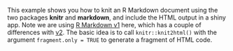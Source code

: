 This example shows you how to knit an R Markdown document using the two packages **knitr** and **markdown**,  and include the HTML output in a shiny app. Note we are using [R Markdown v1](http://rmarkdown.rstudio.com/authoring_migrating_from_v1.html) here,  which has a couple of differences with [v2](http://rmarkdown.rstudio.com). The basic idea is to call `knitr::knit2html()` with the argument `fragment.only = TRUE` to generate a fragment of HTML code.
